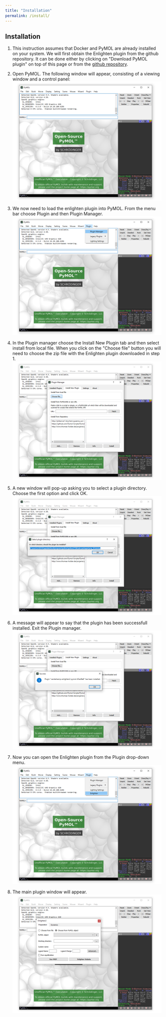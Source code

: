 ```yaml
---
title: "Installation"
permalink: /install/
---
```


## Installation

1. This instruction assumes that Docker and PyMOL are already installed on your
system. We will first obtain the Enlighten plugin from the github repository. It 
can be done either by clicking on "Download PyMOL plugin" on top of this page or 
from the [github repository](https://github.com/vanderkamp/enlighten2-pymol).

2. Open PyMOL. The following window will appear, consisting of a viewing window 
and a control panel:
![test](install-img/01.png)

3. We now need to load the enlighten plugin into PyMOL. From the menu bar
choose Plugin and then Plugin Manager.
![test](install-img/02.png)

4. In the Plugin manager choose the Install New Plugin tab and then select 
install from local file. When you click on the "Choose file" button you will 
need to choose the zip file with the Enlighten plugin downloaded in step 1.
![test](install-img/03.png)

5. A new window will pop-up asking you to select a plugin directory. Choose the 
first option and click OK.
![test](install-img/04.png)

6. A message will appear to say that the plugin has been successfull installed. 
Exit the Plugin manager.
![test](install-img/05.png)

7. Now you can open the Enlighten plugin from the Plugin drop-down menu.
![test](install-img/06.png)

8. The main plugin window will appear.
![test](install-img/07.png)